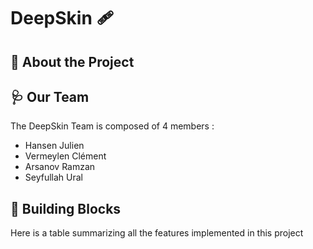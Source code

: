 # DeepSkin :adhesive_bandage:


## :memo: About the Project


## :stethoscope: Our Team

The DeepSkin Team is composed of 4 members : 
- Hansen Julien 
- Vermeylen Clément
- Arsanov Ramzan
- Seyfullah Ural


## :bricks: Building Blocks

Here is a table summarizing all the features implemented in this project 
